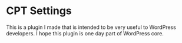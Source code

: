 # CPT Settings
This is a plugin I made that is intended to be very useful to WordPress developers.  I hope this plugin is one day part of WordPress core.
